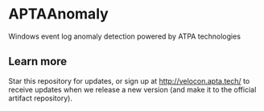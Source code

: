 # APTAAnomaly
Windows event log anomaly detection powered by ATPA technologies

## Learn more
Star this repository for updates, or sign up at http://velocon.apta.tech/ to receive updates when we release a new version (and make it to the official artifact repository).
